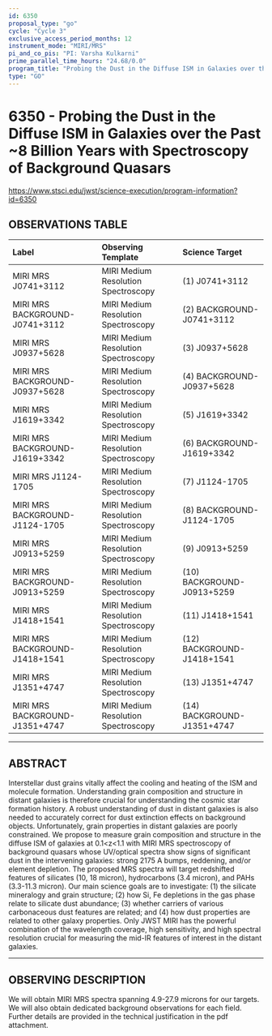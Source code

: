 ```yaml
---
id: 6350
proposal_type: "go"
cycle: "Cycle 3"
exclusive_access_period_months: 12
instrument_mode: "MIRI/MRS"
pi_and_co_pis: "PI: Varsha Kulkarni"
prime_parallel_time_hours: "24.68/0.0"
program_title: "Probing the Dust in the Diffuse ISM in Galaxies over the Past ~8 Billion Years with Spectroscopy of Background Quasars"
type: "GO"
---
```

# 6350 - Probing the Dust in the Diffuse ISM in Galaxies over the Past ~8 Billion Years with Spectroscopy of Background Quasars
https://www.stsci.edu/jwst/science-execution/program-information?id=6350
## OBSERVATIONS TABLE
| Label                             | Observing Template                 | Science Target                |
| :-------------------------------- | :--------------------------------- | :---------------------------- |
| MIRI MRS J0741+3112               | MIRI Medium Resolution Spectroscopy | (1) J0741+3112                |
| MIRI MRS BACKGROUND-J0741+3112    | MIRI Medium Resolution Spectroscopy | (2) BACKGROUND-J0741+3112     |
| MIRI MRS J0937+5628               | MIRI Medium Resolution Spectroscopy | (3) J0937+5628                |
| MIRI MRS BACKGROUND-J0937+5628    | MIRI Medium Resolution Spectroscopy | (4) BACKGROUND-J0937+5628     |
| MIRI MRS J1619+3342               | MIRI Medium Resolution Spectroscopy | (5) J1619+3342                |
| MIRI MRS BACKGROUND-J1619+3342    | MIRI Medium Resolution Spectroscopy | (6) BACKGROUND-J1619+3342     |
| MIRI MRS J1124-1705               | MIRI Medium Resolution Spectroscopy | (7) J1124-1705                |
| MIRI MRS BACKGROUND-J1124-1705    | MIRI Medium Resolution Spectroscopy | (8) BACKGROUND-J1124-1705     |
| MIRI MRS J0913+5259               | MIRI Medium Resolution Spectroscopy | (9) J0913+5259                |
| MIRI MRS BACKGROUND-J0913+5259    | MIRI Medium Resolution Spectroscopy | (10) BACKGROUND-J0913+5259    |
| MIRI MRS J1418+1541               | MIRI Medium Resolution Spectroscopy | (11) J1418+1541               |
| MIRI MRS BACKGROUND-J1418+1541    | MIRI Medium Resolution Spectroscopy | (12) BACKGROUND-J1418+1541    |
| MIRI MRS J1351+4747               | MIRI Medium Resolution Spectroscopy | (13) J1351+4747               |
| MIRI MRS BACKGROUND-J1351+4747    | MIRI Medium Resolution Spectroscopy | (14) BACKGROUND-J1351+4747    |

---

## ABSTRACT

Interstellar dust grains vitally affect the cooling and heating of the ISM and molecule formation. Understanding grain composition and structure in distant galaxies is therefore crucial for understanding the cosmic star formation history. A robust understanding of dust in distant galaxies is also needed to accurately correct for dust extinction effects on background objects. Unfortunately, grain properties in distant galaxies are poorly constrained. We propose to measure grain composition and structure in the diffuse ISM of galaxies at 0.1<z<1.1 with MIRI MRS spectroscopy of background quasars whose UV/optical spectra show signs of significant dust in the intervening galaxies: strong 2175 A bumps, reddening, and/or element depletion. The proposed MRS spectra will target redshifted features of silicates (10, 18 micron), hydrocarbons (3.4 micron), and PAHs (3.3-11.3 micron). Our main science goals are to investigate: (1) the silicate mineralogy and grain structure; (2) how Si, Fe depletions in the gas phase relate to silicate dust abundance; (3) whether carriers of various carbonaceous dust features are related; and (4) how dust properties are related to other galaxy properties. Only JWST MIRI has the powerful combination of the wavelength coverage, high sensitivity, and high spectral resolution crucial for measuring the mid-IR features of interest in the distant galaxies.

---

## OBSERVING DESCRIPTION

We will obtain MIRI MRS spectra spanning 4.9-27.9 microns for our targets. We will also obtain dedicated background observations for each field. Further details are provided in the technical justification in the pdf attachment.